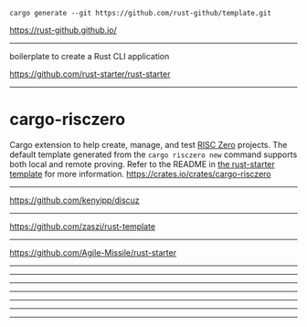```
cargo generate --git https://github.com/rust-github/template.git
```
https://rust-github.github.io/

---

 boilerplate to create a Rust CLI application

https://github.com/rust-starter/rust-starter

---
cargo-risczero
==============

Cargo extension to help create, manage, and test [RISC Zero](https://risczero.com/) projects. The default template generated from the `cargo risczero new` command supports both local and remote proving. Refer to the README in [the rust-starter template](https://github.com/risc0/risc0/tree/main/risc0/cargo-risczero/templates/rust-starter) for more information.
https://crates.io/crates/cargo-risczero

---
https://github.com/kenyipp/discuz


---
https://github.com/zaszi/rust-template

---
https://github.com/Agile-Missile/rust-starter

---


---


---


---


---


---


---

